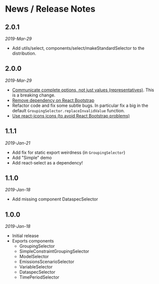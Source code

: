 # News / Release Notes


## 2.0.1

*2019-Mar-29*

* Add utils/select, components/select/makeStandardSelector to the distribution.

## 2.0.0

*2019-Mar-29*

* [Communicate complete options, not just values (representatives)](https://github.com/pacificclimate/pcic-react-components/issues/4). This is a breaking change.
* [Remove dependency on React Bootstrap](https://github.com/pacificclimate/pcic-react-components/issues/1)
* Refactor code and fix some subtle bugs. In particular fix a big in
  the default `GroupingSelector.replaceInvalidValue` function.
* [Use react-icons icons (to avoid React Bootstrap problems)](https://github.com/pacificclimate/pcic-react-components/issues/5)

## 1.1.1

*2019-Jan-21*

* Add fix for static export weirdness (in `GroupingSelector`)
* Add "Simple" demo
* Add react-select as a dependency!

## 1.1.0 

*2019-Jan-18*

* Add missing component DataspecSelector

## 1.0.0 

*2019-Jan-18*

* Initial release
* Exports components
  * GroupingSelector
  * SimpleConstraintGroupingSelector
  * ModelSelector
  * EmissionsScenarioSelector
  * VariableSelector
  * DataspecSelector
  * TimePeriodSelector
